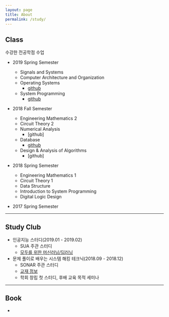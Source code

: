 ```yaml
---
layout: page
title: About
permalink: /study/
---
```



## Class
수강한 전공학점 수업
  * 2019 Spring Semester
    * Signals and Systems
    * Computer Architecture and Organization
    * Operating Systems
      * [github](https://github.com/parkyechan/2019_Spring_OperatingSystem)
    * System Programming
      * [github](https://github.com/parkyechan/2019_Spring_SystemProgramming)


  * 2018 Fall Semester  
    * Engineering Mathematics 2
    * Circuit Theory 2
    * Numerical Analysis
      * [github]
    * Database
      * [github](https://github.com/parkyechan/DB_Project)
    * Design & Analysis of Algorithms
      * [github]


  * 2018 Spring Semester
    * Engineering Mathematics 1
    * Circuit Theory 1
    * Data Structure
    * Introduction to System Programming
    * Digital Logic Design

  * 2017 Spring Semester

---

## Study Club
  * 인공지능 스터디(2019.01 - 2019.02)
    * SUA 주관 스터디
    * [모두를 위한 머신러닝/딥러닝](https://hunkim.github.io/ml/)
  * 문제 풀이로 배우는 시스템 해킹 테크닉(2018.09 - 2018.12)
    * SONAR 주관 스터디
    * [교재 정보](https://book.naver.com/bookdb/book_detail.nhn?bid=7142034)
    * 학회 창립 첫 스터디, 후배 교육 목적 세미나

---

## Book
  *
